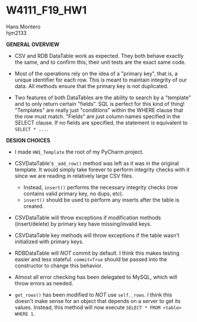 # W4111_F19_HW1
Hans Montero  
hjm2133


**GENERAL OVERVIEW**
- CSV and RDB DataTable work as expected. They both behave exactly the same,
and to confirm this, their unit tests are the exact same code.

- Most of the operations rely on the idea of a "primary key", that is, a unique identifier for each row. This is meant to maintain integrity of our data. All methods ensure that the primary key is not duplicated.
- Two features of both DataTables are the ability to search by a "template" and to only return certain "fields". SQL is perfect for this kind of thing! "Templates" are really just "conditions" within the WHERE
clause that the row must match. "Fields" are just column names specified in the SELECT clause.
If no fields are specified, the statement is equivalent to `SELECT * ...`.

**DESIGN CHOICES**
- I made `HW1_Template` the root of my PyCharm project.
- CSVDataTable's `_add_row()` method was left as it was in the original template.
It would simply take forever to perform integrity checks with it since we are reading in relatively large CSV files.
    - Instead, `insert()` performs the necessary integrity checks (row contains valid primary key, no dups, etc).
    - `insert()` should be used to perform any inserts after the table is created.
- CSVDataTable will throw exceptions if modification methods (insert/delete) by primary key
have missing/invalid keys.
- CSVDataTable key methods will throw exceptions if the table wasn't initialized with primary keys.


- RDBDataTable will *NOT* commit by default. I think this makes testing easier and less stateful.
`commit=True` should be passed into the constructor to change this behavior.
- Almost all error checking has been delegated to MySQL, which will throw errors as needed.
- `get_rows()` has been modified to *NOT* use `self._rows`. I think this doesn't make sense
for an object that depends on a server to get its values. Instead, this method will now execute `SELECT * FROM <table> WHERE 1`.

